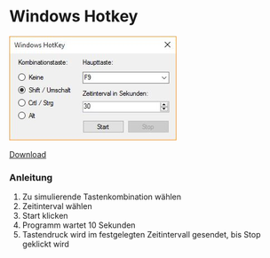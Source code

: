 # Windows Hotkey

![Windows Hotkey Screen](assets/screen.jpg)

[Download](https://github.com/Teddy95/Windows-Hotkey/releases/download/1.1/Windows-Hotkey.exe)

### Anleitung

1. Zu simulierende Tastenkombination wählen
2. Zeitinterval wählen
2. Start klicken
3. Programm wartet 10 Sekunden
4. Tastendruck wird im festgelegten Zeitintervall gesendet, bis Stop geklickt wird
